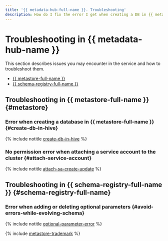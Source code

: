 ```yaml
---
title: '{{ metadata-hub-full-name }}. Troubleshooting'
description: How do I fix the error I get when creating a DB in {{ metastore-name }}? Find the answer to this and other questions in this article.
---
```


# Troubleshooting in {{ metadata-hub-name }}

This section describes issues you may encounter in the service and how to troubleshoot them.

* [{{ metastore-full-name }}](#metastore)
* [{{ schema-registry-full-name }}](#schema-registry-full-name)

## Troubleshooting in {{ metastore-full-name }} {#metastore}

### Error when creating a database in {{ metastore-full-name }} {#create-db-in-hive}

{% include notitle [create-db-in-hive](../../_qa/metadata-hub/create-db-in-hive.md) %}

### No permission error when attaching a service account to the cluster {#attach-service-account}

{% include notitle [attach-sa-create-update](../../_qa/attach-sa-create-update.md) %}

## Troubleshooting in {{ schema-registry-full-name }} {#schema-registry-full-name}

### Error when adding or deleting optional parameters {#avoid-errors-while-evolving-schema}

{% include notitle [optional-parameter-error](../../_qa/metadata-hub/optional-parameter-error.md) %}

{% include [metastore-trademark](../../_includes/metadata-hub/metastore-trademark.md) %}
